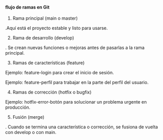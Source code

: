 #### flujo de ramas en Git

1. Rama principal (main o master)

.Aquí está el proyecto estable y listo para usarse.

2. Rama de desarrollo (develop)

. Se crean nuevas funciones o mejoras antes de pasarlas a la rama principal.

3. Ramas de características (feature)

Ejemplo: feature-login para crear el inicio de sesión.

Ejemplo: feature-perfil para trabajar en la parte del perfil del usuario.

4. Ramas de corrección (hotfix o bugfix)

Ejemplo: hotfix-error-botón para solucionar un problema urgente en producción.

5. Fusión (merge) 

. Cuando se termina una característica o corrección, se fusiona de vuelta con develop o con main.